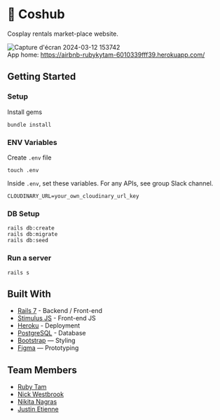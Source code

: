 # 👘 Coshub

Cosplay rentals market-place website.

![Capture d'écran 2024-03-12 153742](https://github.com/Jasufr/CosHub/assets/125636129/a336a972-a447-456d-9e82-05bda61b8801)
<br>
App home: https://airbnb-rubykytam-6010339fff39.herokuapp.com/
   

## Getting Started
### Setup

Install gems
```
bundle install
```

### ENV Variables
Create `.env` file
```
touch .env
```
Inside `.env`, set these variables. For any APIs, see group Slack channel.
```
CLOUDINARY_URL=your_own_cloudinary_url_key
```

### DB Setup
```
rails db:create
rails db:migrate
rails db:seed
```

### Run a server
```
rails s
```

## Built With
- [Rails 7](https://guides.rubyonrails.org/) - Backend / Front-end
- [Stimulus JS](https://stimulus.hotwired.dev/) - Front-end JS
- [Heroku](https://heroku.com/) - Deployment
- [PostgreSQL](https://www.postgresql.org/) - Database
- [Bootstrap](https://getbootstrap.com/) — Styling
- [Figma](https://www.figma.com) — Prototyping

## Team Members
- [Ruby Tam](https://github.com/rubykytam)
- [Nick Westbrook](https://github.com/ntw3001)
- [Nikita Nagras](https://github.com/Nikita-Nagras)
- [Justin Etienne](https://github.com/Jasufr)
